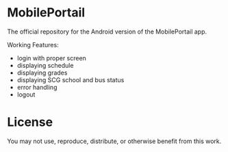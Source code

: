 # MobilePortail

The official repository for the Android version of the MobilePortail app.

Working Features:

 - login with proper screen
 - displaying schedule
 - displaying grades
 - displaying SCG school and bus status
 - error handling
 - logout


# License
You may not use, reproduce, distribute, or otherwise benefit from this work.
